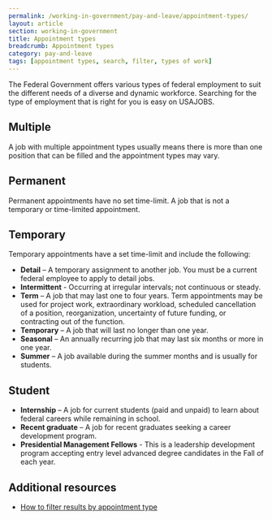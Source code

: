 ```yaml
---
permalink: /working-in-government/pay-and-leave/appointment-types/
layout: article
section: working-in-government
title: Appointment types
breadcrumb: Appointment types
category: pay-and-leave
tags: [appointment types, search, filter, types of work]
---
```


The Federal Government offers various types of federal employment to suit the different needs of a diverse and dynamic workforce. Searching for the type of employment that is right for you is easy on USAJOBS.

## Multiple

A job with multiple appointment types usually means there is more than one position that can be filled and the appointment types may vary.

## Permanent

Permanent appointments have no set time-limit. A job that is not a temporary or time-limited appointment.

## Temporary

Temporary appointments have a set time-limit and include the following:

* **Detail** – A temporary assignment to another job. You must be a current federal employee to apply to detail jobs.  
* **Intermittent** - Occurring at irregular intervals; not continuous or steady.
* **Term** – A job that may last one to four years. Term appointments may be used for project work, extraordinary workload, scheduled cancellation of a position, reorganization, uncertainty of future funding, or contracting out of the function.
* **Temporary** – A job that will last no longer than one year.
* **Seasonal** – An annually recurring job that may last six months or more in one year.
* **Summer** – A job available during the summer months and is usually for students.

## Student

* **Internship** – A job for current students (paid and unpaid) to learn about federal careers while remaining in school.
* **Recent graduate** – A job for recent graduates seeking a career development program.
* **Presidential Management Fellows** - This is a leadership development program accepting entry level advanced degree candidates in the Fall of each year.

## Additional resources

* [How to filter results by appointment type](../../how-to/search/filters/appointment-type/)
